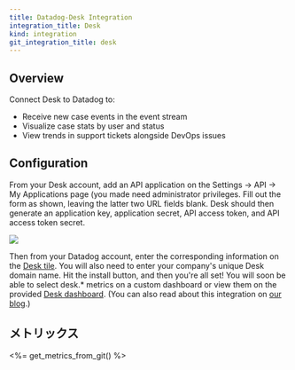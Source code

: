 ```yaml
---
title: Datadog-Desk Integration
integration_title: Desk
kind: integration
git_integration_title: desk
---
```

## Overview

Connect Desk to Datadog to:

  * Receive new case events in the event stream
  * Visualize case stats by user and status
  * View trends in support tickets alongside DevOps issues

## Configuration

From your Desk account, add an API application on the Settings -> API -> My Applications page (you made need administrator privileges.
Fill out the form as shown, leaving the latter two URL fields blank. Desk should then generate an application key, application secret, API access token, and API access token secret.

![][1]

Then from your Datadog account, enter the corresponding information on the [Desk tile][2]. You will also need to enter your company's unique Desk domain name.
Hit the install button, and then you're all set! You will soon be able to select desk.* metrics on a custom dashboard or view them on the provided [Desk dashboard][3]. (You can also read about this integration on [our blog][4].)

   [1]: /static/images/desk_config.png
   [2]: https://app.datadoghq.com/account/settings#integrations/desk
   [3]: https://app.datadoghq.com/screen/integration/desk
   [4]: https://www.datadoghq.com/blog/keep-support-team-page-salesforce-desk-integration/


## メトリックス

<%= get_metrics_from_git() %>
